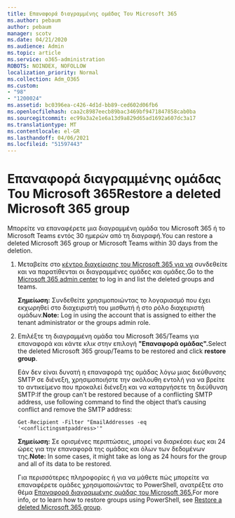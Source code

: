 ```yaml
---
title: Επαναφορά διαγραμμένης ομάδας Του Microsoft 365
ms.author: pebaum
author: pebaum
manager: scotv
ms.date: 04/21/2020
ms.audience: Admin
ms.topic: article
ms.service: o365-administration
ROBOTS: NOINDEX, NOFOLLOW
localization_priority: Normal
ms.collection: Adm_O365
ms.custom:
- "98"
- "1200024"
ms.assetid: bc0396ea-c426-4d1d-bb89-ced602d06fb6
ms.openlocfilehash: caa2c8987eecb89bac3469bf9471847858cab0ba
ms.sourcegitcommit: ec99a3a2e1e6a13d9a829d65ad1692a607dc3a17
ms.translationtype: MT
ms.contentlocale: el-GR
ms.lasthandoff: 04/06/2021
ms.locfileid: "51597443"
---
```

# <a name="restore-a-deleted-microsoft-365-group"></a><span data-ttu-id="6786b-102">Επαναφορά διαγραμμένης ομάδας Του Microsoft 365</span><span class="sxs-lookup"><span data-stu-id="6786b-102">Restore a deleted Microsoft 365 group</span></span>

<span data-ttu-id="6786b-103">Μπορείτε να επαναφέρετε μια διαγραμμένη ομάδα του Microsoft 365 ή το Microsoft Teams εντός 30 ημερών από τη διαγραφή.</span><span class="sxs-lookup"><span data-stu-id="6786b-103">You can restore a deleted Microsoft 365 group or Microsoft Teams within 30 days from the deletion.</span></span>

1. <span data-ttu-id="6786b-104">Μεταβείτε στο [κέντρο διαχείρισης του Microsoft 365 για να](https://aka.ms/RestoreDeletedGroup) συνδεθείτε και να παρατίθενται οι διαγραμμένες ομάδες και ομάδες.</span><span class="sxs-lookup"><span data-stu-id="6786b-104">Go to the [Microsoft 365 admin center](https://aka.ms/RestoreDeletedGroup) to log in and list the deleted groups and teams.</span></span>

    <span data-ttu-id="6786b-105">**Σημείωση:** Συνδεθείτε χρησιμοποιώντας το λογαριασμό που έχει εκχωρηθεί στο διαχειριστή του μισθωτή ή στο ρόλο διαχειριστή ομάδων.</span><span class="sxs-lookup"><span data-stu-id="6786b-105">**Note:** Log in using the account that is assigned to either the tenant administrator or the groups admin role.</span></span>

1. <span data-ttu-id="6786b-106">Επιλέξτε τη διαγραμμένη ομάδα του Microsoft 365/Teams για επαναφορά και κάντε κλικ στην επιλογή **"Επαναφορά ομάδας".**</span><span class="sxs-lookup"><span data-stu-id="6786b-106">Select the deleted Microsoft 365 group/Teams to be restored and click **restore group**.</span></span>

    <span data-ttu-id="6786b-107">Εάν δεν είναι δυνατή η επαναφορά της ομάδας λόγω μιας διεύθυνσης SMTP σε διένεξη, χρησιμοποιήστε την ακόλουθη εντολή για να βρείτε το αντικείμενο που προκαλεί διένεξη και να καταργήσετε τη διεύθυνση SMTP:</span><span class="sxs-lookup"><span data-stu-id="6786b-107">If the group can't be restored because of a conflicting SMTP address, use following command to find the object that’s causing conflict and remove the SMTP address:</span></span>

    `Get-Recipient -Filter "EmailAddresses -eq '<conflictingsmtpaddress>'"`

    <span data-ttu-id="6786b-108">**Σημείωση:** Σε ορισμένες περιπτώσεις, μπορεί να διαρκέσει έως και 24 ώρες για την επαναφορά της ομάδας και όλων των δεδομένων της.</span><span class="sxs-lookup"><span data-stu-id="6786b-108">**Note:** In some cases, it might take as long as 24 hours for the group and all of its data to be restored.</span></span>

    <span data-ttu-id="6786b-109">Για περισσότερες πληροφορίες ή για να μάθετε πώς μπορείτε να επαναφέρετε ομάδες χρησιμοποιώντας το PowerShell, ανατρέξτε στο θέμα [Επαναφορά διαγραμμένης ομάδας του Microsoft 365.](https://go.microsoft.com/fwlink/?linkid=867802)</span><span class="sxs-lookup"><span data-stu-id="6786b-109">For more info, or to learn how to restore groups using PowerShell, see [Restore a deleted Microsoft 365 group](https://go.microsoft.com/fwlink/?linkid=867802).</span></span>